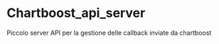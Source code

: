 Chartboost_api_server
=====================

Piccolo server API per la gestione delle callback inviate da chartboost
